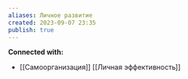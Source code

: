 ```yaml
---
aliases: Личное развитие
created: 2023-09-07 23:35
publish: true
---
```


**Connected with:**
-  [[Самоорганизация]] [[Личная эффективность]] 

